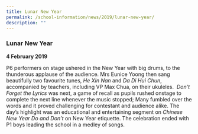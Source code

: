 ```yaml
---
title: Lunar New Year
permalink: /school-information/news/2019/lunar-new-year/
description: ""
---
```


### **Lunar New Year**
**4 February 2019**

P6 performers on stage ushered in the New Year with big drums, to the thunderous applause of the audience. Mrs Eunice Yoong then sang beautifully two favourite tunes, _He Xin Nan_ and _Da Di Hui Chun_, accompanied by teachers, including VP Max Chua, on their ukuleles.  _Don’t Forget the Lyrics_ was next, a game of recall as pupils rushed onstage to complete the next line whenever the music stopped; Many fumbled over the words and it proved challenging for contestant and audience alike. The day’s highlight was an educational and entertaining segment on _Chinese New Year Do and Don’t_ on New Year etiquette. The celebration ended with P1 boys leading the school in a medley of songs.